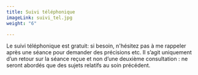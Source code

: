 ```yaml
---
title: Suivi téléphonique
imageLink: suivi_tel.jpg
weight: "6"

---
```

Le suivi téléphonique est gratuit: si besoin, n'hésitez pas à me rappeler après une séance pour demander des précisions etc. Il s’agit uniquement d’un retour sur la séance reçue et non d’une deuxième consultation : ne seront abordés que des sujets relatifs au soin précédent.